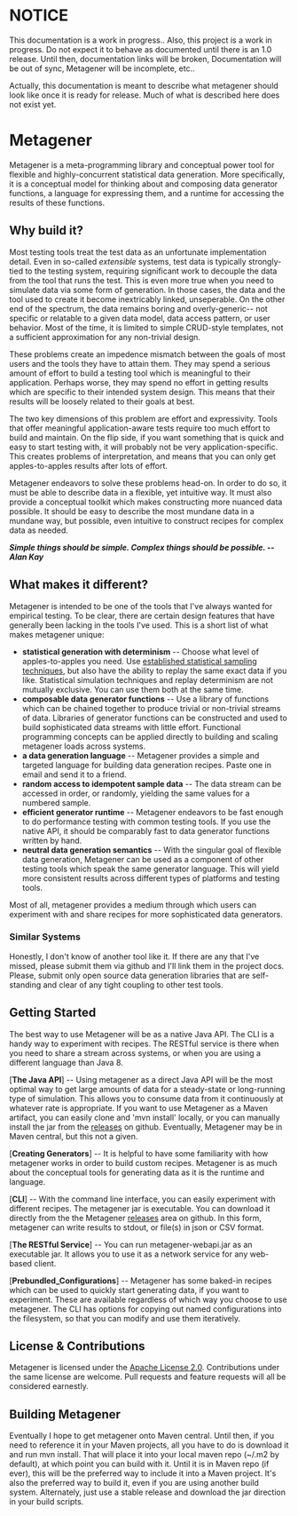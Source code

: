 # NOTICE

This documentation is a work in progress.. Also, this project is a work in progress. Do not expect it to behave as documented until there is an 1.0 release. Until then, documentation links will be broken, Documentation will be out of sync, Metagener will be incomplete, etc..

Actually, this documentation is meant to describe what metagener should look like once it is ready for release. Much of what is described here does not exist yet.

# Metagener

Metagener is a meta-programming library and conceptual power tool for flexible and highly-concurrent statistical data generation.  More specifically, it is a conceptual model for thinking about and composing data generator functions, a language for expressing them, and a runtime for accessing the results of these functions.

## Why build it?

Most testing tools treat the test data as an unfortunate implementation detail. Even in so-called _extensible_ systems, test data is typically strongly-tied to the testing system, requiring significant work to decouple the data from the tool that runs the test. This is even more true when you need to simulate data via some form of generation. In those cases, the data and the tool used to create it become inextricably linked, unseperable. On the other end of the spectrum, the data remains boring and overly-generic-- not specific or relatable to a given data model, data access pattern, or user behavior. Most of the time, it is limited to simple CRUD-style templates, not a sufficient approximation for any non-trivial design.

These problems create an impedence mismatch between the goals of most users and the tools they have to attain them. They may spend a serious amount of effort to build a testing tool which is meaningful to their application. Perhaps worse, they may spend no effort in getting results which are specific to their intended system design. This means that their results will be loosely related to their goals at best.

The two key dimensions of this problem are effort and expressivity. Tools that offer meaningful application-aware tests require too much effort to build and maintain. On the flip side, if you want something that is quick and easy to start testing with, it will probably not be very application-specific. This creates problems of interpretation, and means that you can only get apples-to-apples results after lots of effort.

Metagener endeavors to solve these problems head-on. In order to do so, it must be able to describe data in a flexible, yet intuitive way. It must also provide a conceptual toolkit which makes constructing more nuanced data possible. It should be easy to describe the most mundane data in a mundane way, but possible, even intuitive to construct recipes for complex data as needed.

___Simple things should be simple. Complex things should be possible. -- Alan Kay___

## What makes it different?

Metagener is intended to be one of the tools that I've always wanted for empirical testing. To be clear, there are certain design features that have generally been lacking in the tools I've used. This is a short list of what makes metagener unique:

* __statistical generation with determinism__ -- Choose what level of apples-to-apples you need. Use [established statistical sampling techniques](http://en.wikipedia.org/wiki/Inverse_transform_sampling), but also have the ability to replay the same exact data if you like. Statistical simulation techniques and replay determinism are not mutually exclusive. You can use them both at the same time.
* __composable data generator functions__ -- Use a library of functions which can be chained together to produce trivial or non-trivial streams of data. Libraries of generator functions can be constructed and used to build sophisticated data streams with little effort. Functional programming concepts can be applied directly to building and scaling metagener loads across systems.
* __a data generation language__ -- Metagener provides a simple and targeted language for building data generation recipes. Paste one in email and send it to a friend.
* __random access to idempotent sample data__ -- The data stream can be accessed in order, or randomly, yielding the same values for a numbered sample.
* __efficient generator runtime__ -- Metagener endeavors to be fast enough to do performance testing with common testing tools. If you use the native API, it should be comparably fast to data generator functions written by hand.
* __neutral data generation semantics__ -- With the singular goal of flexible data generation, Metagener can be used as a component of other testing tools which speak the same generator language. This will yield more consistent results across different types of platforms and testing tools.

Most of all, metagener provides a medium through which users can experiment with and share recipes for more sophisticated data generators.

### Similar Systems

Honestly, I don't know of another tool like it. If there are any that I've missed, please submit them via github and I'll link them in the project docs. Please, submit only open source data generation libraries that are self-standing and clear of any tight coupling to other test tools.

## Getting Started

The best way to use Metagener will be as a native Java API. The CLI is a handy way to experiment with recipes. The RESTful service is there when you need to share a stream across systems, or when you are using a different language than Java 8.

[__The Java API__] -- Using metagener as a direct Java API will be the most optimal way to get large amounts of data for a steady-state or long-running type of simulation. This allows you to consume data from it continuously at whatever rate is appropriate. If you want to use Metagener as a Maven artifact, you can easily clone and 'mvn install' locally, or you can manually install the jar from the [releases](https://github.com/jshook/metagener/releases) on github. Eventually, Metagener may be in Maven central, but this not a given.

[__Creating Generators__] -- It is helpful to have some familiarity with how metagener works in order to build custom recipes. Metagener is as much about the conceptual tools for generating data as it is the runtime and language.

[__CLI__] -- With the command line interface, you can easily experiment with different recipes. The metagener jar is executable. You can download it directly from the the Metagener [releases](https://github.com/jshook/metagener/releases) area on github. In this form, metagener can write results to stdout, or file(s) in json or CSV format.

[__The RESTful Service__] -- You can run metagener-webapi.jar as an executable jar. It allows you to use it as a network service for any web-based client.

[__Prebundled_Configurations__] -- Metagener has some baked-in recipes which can be used to quickly start generating data, if you want to experiment. These are available regardless of which way you choose to use metagener. The CLI has options for copying out named configurations into the filesystem, so that you can modify and use them iteratively.

## License & Contributions

Metagener is licensed under the [Apache License 2.0](http://www.apache.org/licenses/LICENSE-2.0).  Contributions under the same license are welcome. Pull requests and feature requests will all be considered earnestly.

## Building Metagener

Eventually I hope to get metagener onto Maven central. Until then, if you need to reference it in your Maven projects, all you have to do is download it and run mvn install. That will place it into your local maven repo (~/.m2 by default), at which point you can build with it. Until it is in Maven repo (if ever), this will be the preferred way to include it into a Maven project. It's also the preferred way to build it, even if you are using another build system. Alternately, just use a stable release and download the jar direction in your build scripts.


